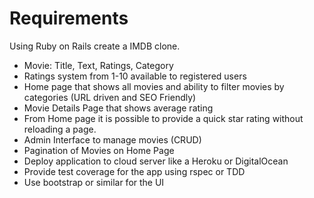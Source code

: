 # Requirements

Using Ruby on Rails create a IMDB clone.

- Movie: Title, Text, Ratings, Category
- Ratings system from 1-10 available to registered users
- Home page that shows all movies and ability to filter movies by categories (URL driven and SEO Friendly)
- Movie Details Page that shows average rating
- From Home page it is possible to provide a quick star rating without reloading a page.
- Admin Interface to manage movies (CRUD)
- Pagination of Movies on Home Page
- Deploy application to cloud server like a Heroku or DigitalOcean
- Provide test coverage for the app using rspec or TDD
- Use bootstrap or similar for the UI
